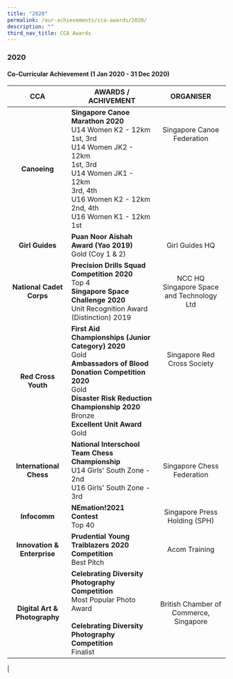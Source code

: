 ```yaml
---
title: "2020"
permalink: /our-achievements/cca-awards/2020/
description: ""
third_nav_title: CCA Awards
---
```

### **2020**
#### **Co-Curricular Achievement (1 Jan 2020 - 31 Dec 2020)**

| CCA | AWARDS / ACHIVEMENT | ORGANISER |
|:---:|---|:---:|
| **Canoeing** | **Singapore Canoe Marathon 2020**<br>U14 Women K2 - 12km<br>1st, 3rd<br>U14 Women JK2 - 12km<br>1st, 3rd<br>U14 Women JK1 - 12km<br>3rd, 4th<br>U16 Women K2 - 12km<br>2nd, 4th<br>U16 Women K1 - 12km<br>1st | Singapore Canoe Federation<br><br><br><br><br><br><br><br><br> |
| **Girl Guides** | **Puan Noor Aishah Award (Yao 2019)**<br>Gold (Coy 1 & 2) | Girl Guides HQ<br> |
| **National Cadet Corps** | **Precision Drills Squad Competition 2020**<br>Top 4<br>**Singapore Space Challenge 2020**<br>Unit Recognition Award (Distinction) 2019 | NCC HQ<br>Singapore Space and Technology Ltd  |
| **Red Cross Youth** | **First Aid Championships (Junior Category) 2020**<br>Gold<br>**Ambassadors of Blood Donation Competition 2020**<br>Gold<br>**Disaster Risk Reduction Championship 2020**<br>Bronze<br>**Excellent Unit Award**<br>Gold  | Singapore Red Cross Society<br><br><br><br><br><br> |
| **International Chess** | **National Interschool Team Chess Championship**<br>U14 Girls' South Zone - 2nd<br>U16 Girls' South Zone - 3rd  | Singapore Chess Federation<br> |
| **Infocomm** | **NEmation!2021 Contest**<br>Top 40 | Singapore Press Holding (SPH)  |
| **Innovation & Enterprise** | **Prudential Young Traiblazers 2020 Competition**<br>Best Pitch |  Acom Training<br> |
| **Digital Art & Photography** | **Celebrating Diversity Photography Competition**<br>Most Popular Photo Award<br><br>**Celebrating Diversity Photography Competition**<br>Finalist | British Chamber of Commerce, Singapore  |
|